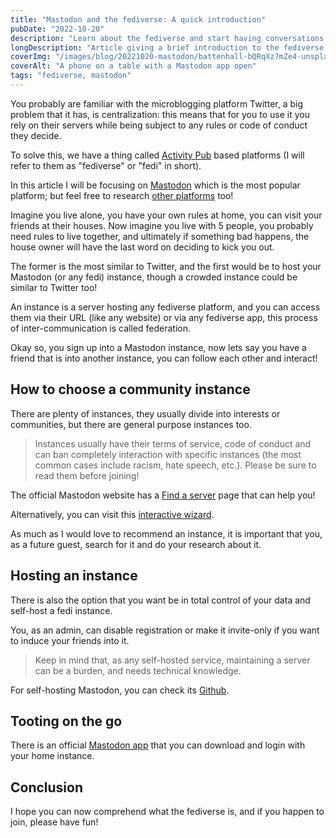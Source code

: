 ```yaml
---
title: "Mastodon and the fediverse: A quick introduction"
pubDate: "2022-10-20"
description: "Learn about the fediverse and start having conversations with Mastodon"
longDescription: "Article giving a brief introduction to the fediverse and learn about the Mastodon application."
coverImg: "/images/blog/20221020-mastodon/battenhall-bQRqXz7mZe4-unsplash.jpg"
coverAlt: "A phone on a table with a Mastodon app open"
tags: "fediverse, mastodon"
---
```


You probably are familiar with the microblogging platform Twitter, a big problem that it has, is centralization: this means that for you to use it you rely on their servers while being subject to any rules or code of conduct they decide.

To solve this, we have a thing called [Activity Pub](https://activitypub.rocks) based platforms (I will refer to them as "fediverse" or "fedi" in short).

In this article I will be focusing on [Mastodon](https://en.m.wikipedia.org/wiki/Mastodon_%28software%29) which is the most popular platform; but feel free to research [other platforms](https://codeberg.org/fediverse/delightful-fediverse-apps) too!

Imagine you live alone, you have your own rules at home, you can visit your friends at their houses.
Now imagine you live with 5 people, you probably need rules to live together, and ultimately if something bad happens, the house owner will have the last word on deciding to kick you out.

The former is the most similar to Twitter, and the first would be to host your Mastodon (or any fedi) instance, though a crowded instance could be similar to Twitter too!

An instance is a server hosting any fediverse platform, and you can access them via their URL (like any website) or via any fediverse app, this process of inter-communication is called federation.

Okay so, you sign up into a Mastodon instance, now lets say you have a friend that is into another instance, you can follow each other and interact!

## How to choose a community instance

There are plenty of instances, they usually divide into interests or communities, but there are general purpose instances too.

> Instances usually have their terms of service, code of conduct and can ban completely interaction with specific instances (the most common cases include racism, hate speech, etc.). Please be sure to read them before joining!

The official Mastodon website has a [Find a server](https://joinmastodon.org/servers) page that can help you!

Alternatively, you can visit this [interactive wizard](https://instances.social/).

As much as I would love to recommend an instance, it is important that you, as a future guest, search for it and do your research about it.

## Hosting an instance

There is also the option that you want be in total control of your data and self-host a fedi instance.

You, as an admin, can disable registration or make it invite-only if you want to induce your friends into it.

> Keep in mind that, as any self-hosted service, maintaining a server can be a burden, and needs technical knowledge.

For self-hosting Mastodon, you can check its [Github](https://github.com/mastodon/mastodon).

## Tooting on the go

There is an official [Mastodon app](https://joinmastodon.org/apps) that you can download and login with your home instance.

## Conclusion

I hope you can now comprehend what the fediverse is, and if you happen to join, please have fun!
